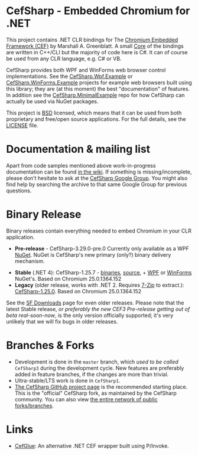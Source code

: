 # CefSharp - Embedded Chromium for .NET

This project contains .NET CLR bindings for The [Chromium Embedded Framework (CEF)](http://code.google.com/p/chromiumembedded/ "Google Code") by Marshall A. Greenblatt. A small [Core](https://github.com/cefsharp/CefSharp/tree/master/CefSharp.Core) of the bindings are written in C++/CLI but the majority of code here is C#. It can of course be used from any CLR language, e.g. C# or VB. 

CefSharp provides both WPF and WinForms web browser control implementations. See the [CefSharp.Wpf.Example](https://github.com/cefsharp/CefSharp/tree/master/CefSharp.Wpf.Example) or  [CefSharp.WinForms.Example](https://github.com/cefsharp/CefSharp/tree/master/CefSharp.WinForms.Example) projects for example web browsers built using this library; they are (at this moment) the best "documentation" of features. In addition see the [CefSharp.MinimalExample](https://github.com/cefsharp/CefSharp.MinimalExample/) repo for how CefSharp can actually be used via NuGet packages.

This project is [BSD](http://www.opensource.org/licenses/bsd-license.php "BSD License") licensed, which means that it can be used from both proprietary and free/open source applications. For the full details, see the [LICENSE](LICENSE) file.

# Documentation & mailing list

Apart from code samples mentioned above work-in-progress documentation can be found [in the wiki](https://github.com/cefsharp/CefSharp/wiki). If something is missing/incomplete, please don't hesitate to ask at the [CefSharp Google Group](https://groups.google.com/forum/#!forum/cefsharp). You might also find help by searching the archive to that same Google Group for previous questions.

# Binary Release

Binary releases contain everything needed to embed Chromium in your CLR application.

- **Pre-release** - CefSharp-3.29.0-pre.0 Currently only available as a WPF [NuGet](http://www.nuget.org/packages/CefSharp.Wpf/3.29.0-pre0). NuGet is CefSharp's new primary (only?) binary delivery mechanism. 
* **Stable** (.NET 4): CefSharp-1.25.7 - 
[binaries](https://github.com/cefsharp/CefSharp/releases/download/v1.25.7/CefSharp-v1.25.7-binaries.zip),
[source](https://github.com/cefsharp/CefSharp/archive/v1.25.7.zip), + [WPF](http://www.nuget.org/packages/CefSharp.Wpf/) or 
[WinForms](http://www.nuget.org/packages/CefSharp.WinForms/) NuGet's. Based on Chromium 25.0.1364.152
* **Legacy** (older release, works with .NET 2. Requires [7-Zip](http://www.7-zip.org/) to extract.): 
[CefSharp-1.25.0](http://sourceforge.net/projects/cefsharp/files/CefSharp-1.25.0.7z/download).
Based on Chromium 25.0.1364.152

See the [SF Downloads](https://sourceforge.net/projects/cefsharp/files/) page for even older releases. Please note that the latest Stable release, *or preferably the new CEF3 Pre-release getting out of beta real-soon-now*, is the only version officially supported; it's very unlikely that we will fix bugs in older releases.

# Branches & Forks

* Development is done in the `master` branch, which *used to be called* `CefSharp3` during the development cycle. New features are preferably added in feature branches, if the changes are more than trivial.
* Ultra-stable/LTS work is done in `CefSharp1`.
* [The CefSharp GitHub project page](https://github.com/cefsharp/CefSharp) is the recommended starting place. This is the "official" CefSharp fork, as maintained by the CefSharp community. You can also view [the entire network of public forks/branches](https://github.com/cefsharp/CefSharp/network).

# Links

- [CefGlue](https://bitbucket.org/fddima/cefglue/wiki/Home): An alternative .NET CEF wrapper built using P/Invoke.
